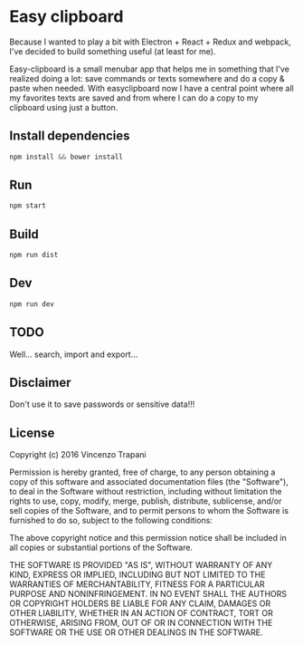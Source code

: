 # Easy clipboard
Because I wanted to play a bit with Electron + React + Redux and webpack, I've decided to build something useful (at least for me).

Easy-clipboard is a small menubar app that helps me in something that I've realized doing a lot: save commands or texts somewhere and do a copy & paste when needed. With easyclipboard now I have a central point where all my favorites texts are saved and from where I can do a copy to my clipboard using just a button.

## Install dependencies
```js
npm install && bower install
```

## Run
```js
npm start
```

## Build
```js
npm run dist
```

## Dev
```js
npm run dev
```

## TODO
Well... search, import and export...

## Disclaimer
Don't use it to save passwords or sensitive data!!!

## License
Copyright (c) 2016 Vincenzo Trapani

Permission is hereby granted, free of charge, to any person obtaining a copy of this software and associated documentation files (the "Software"), to deal in the Software without restriction, including without limitation the rights to use, copy, modify, merge, publish, distribute, sublicense, and/or sell copies of the Software, and to permit persons to whom the Software is furnished to do so, subject to the following conditions:

The above copyright notice and this permission notice shall be included in all copies or substantial portions of the Software.

THE SOFTWARE IS PROVIDED "AS IS", WITHOUT WARRANTY OF ANY KIND, EXPRESS OR IMPLIED, INCLUDING BUT NOT LIMITED TO THE WARRANTIES OF MERCHANTABILITY, FITNESS FOR A PARTICULAR PURPOSE AND NONINFRINGEMENT. IN NO EVENT SHALL THE AUTHORS OR COPYRIGHT HOLDERS BE LIABLE FOR ANY CLAIM, DAMAGES OR OTHER LIABILITY, WHETHER IN AN ACTION OF CONTRACT, TORT OR OTHERWISE, ARISING FROM, OUT OF OR IN CONNECTION WITH THE SOFTWARE OR THE USE OR OTHER DEALINGS IN THE SOFTWARE.
